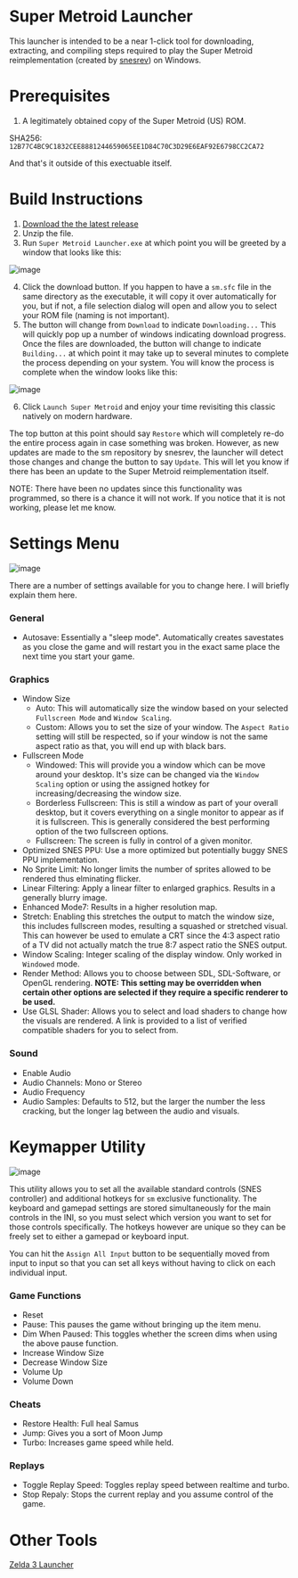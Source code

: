 # Super Metroid Launcher
This launcher is intended to be a near 1-click tool for downloading, extracting, and compiling steps required to play the Super Metroid reimplementation (created by [snesrev](https://github.com/snesrev/sm)) on Windows.
# Prerequisites
1. A legitimately obtained copy of the Super Metroid (US) ROM.

SHA256: `12B77C4BC9C1832CEE8881244659065EE1D84C70C3D29E6EAF92E6798CC2CA72`

And that's it outside of this exectuable itself.
# Build Instructions
1. [Download the the latest release](https://github.com/RadzPrower/Super-Metroid-Launcher/releases/latest)
2. Unzip the file.
3. Run `Super Metroid Launcher.exe` at which point you will be greeted by a window that looks like this:

![image](https://user-images.githubusercontent.com/37708128/226466146-fde7bb92-b4a9-43fe-a1dd-4b38ab685c31.png)

4. Click the download button. If you happen to have a `sm.sfc` file in the same directory as the executable, it will copy it over automatically for you, but if not, a file selection dialog will open and allow you to select your ROM file (naming is not important).
5. The button will change from `Download` to indicate `Downloading...` This will quickly pop up a number of windows indicating download progress. Once the files are downloaded, the button will change to indicate `Building...` at which point it may take up to several minutes to complete the process depending on your system. You will know the process is complete when the window looks like this:

![image](https://user-images.githubusercontent.com/37708128/226466278-a904a590-3a4d-4395-82a2-a78c9568739f.png)

6. Click `Launch Super Metroid` and enjoy your time revisiting this classic natively on modern hardware.

The top button at this point should say `Restore` which will completely re-do the entire process again in case something was broken. However, as new updates are made to the sm repository by snesrev, the launcher will detect those changes and change the button to say `Update`. This will let you know if there has been an update to the Super Metroid reimplementation itself.

NOTE: There have been no updates since this functionality was programmed, so there is a chance it will not work. If you notice that it is not working, please let me know.

# Settings Menu
![image](https://user-images.githubusercontent.com/37708128/226466334-9eba7154-19dd-4261-9101-ba78fdee41ee.png)

There are a number of settings available for you to change here. I will briefly explain them here.

### General
- Autosave: Essentially a "sleep mode". Automatically creates savestates as you close the game and will restart you in the exact same place the next time you start your game.

### Graphics
- Window Size
  * Auto: This will automatically size the window based on your selected `Fullscreen Mode` and `Window Scaling`.
  * Custom: Allows you to set the size of your window. The `Aspect Ratio` setting will still be respected, so if your window is not the same aspect ratio as that, you will end up with black bars.
- Fullscreen Mode
  * Windowed: This will provide you a window which can be move around your desktop. It's size can be changed via the `Window Scaling` option or using the assigned hotkey for increasing/decreasing the window size.
  * Borderless Fullscreen: This is still a window as part of your overall desktop, but it covers everything on a single monitor to appear as if it is fullscreen. This is generally considered the best performing option of the two fullscreen options.
  * Fullscreen: The screen is fully in control of a given monitor.
- Optimized SNES PPU: Use a more optimized but potentially buggy SNES PPU implementation.
- No Sprite Limit: No longer limits the number of sprites allowed to be rendered thus elminating flicker.
- Linear Filtering: Apply a linear filter to enlarged graphics. Results in a generally blurry image.
- Enhanced Mode7: Results in a higher resolution map.
- Stretch: Enabling this stretches the output to match the window size, this includes fullscreen modes, resulting a squashed or stretched visual. This can however be used to emulate a CRT since the 4:3 aspect ratio of a TV did not actually match the true 8:7 aspect ratio the SNES output.
- Window Scaling: Integer scaling of the display window. Only worked in `Windowed` mode.
- Render Method: Allows you to choose between SDL, SDL-Software, or OpenGL rendering. **NOTE: This setting may be overridden when certain other options are selected if they require a specific renderer to be used.**
- Use GLSL Shader: Allows you to select and load shaders to change how the visuals are rendered. A link is provided to a list of verified compatible shaders for you to select from.

### Sound
- Enable Audio
- Audio Channels: Mono or Stereo
- Audio Frequency
- Audio Samples: Defaults to 512, but the larger the number the less cracking, but the longer lag between the audio and visuals.

# Keymapper Utility
![image](https://user-images.githubusercontent.com/37708128/226466429-8ded6770-73af-4f8c-b042-bab8d6706cbe.png)

This utility allows you to set all the available standard controls (SNES controller) and additional hotkeys for `sm` exclusive functionality. The keyboard and gamepad settings are stored simultaneously for the main controls in the INI, so you must select which version you want to set for those controls specifically. The hotkeys however are unique so they can be freely set to either a gamepad or keyboard input.

You can hit the `Assign All Input` button to be sequentially moved from input to input so that you can set all keys without having to click on each individual input.

### Game Functions
- Reset
- Pause: This pauses the game without bringing up the item menu.
- Dim When Paused: This toggles whether the screen dims when using the above pause function.
- Increase Window Size
- Decrease Window Size
- Volume Up
- Volume Down

### Cheats
- Restore Health: Full heal Samus
- Jump: Gives you a sort of Moon Jump
- Turbo: Increases game speed while held.

### Replays
- Toggle Replay Speed: Toggles replay speed between realtime and turbo.
- Stop Repaly: Stops the current replay and you assume control of the game.

# Other Tools
[Zelda 3 Launcher](https://github.com/RadzPrower/Zelda-3-Launcher/releases/latest)
